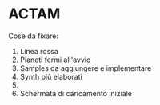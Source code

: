 # ACTAM

Cose da fixare:

1. Linea rossa
2. Pianeti fermi all'avvio
3. Samples da aggiungere e implementare 
4. Synth più elaborati
5. 
6. Schermata di caricamento iniziale